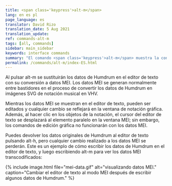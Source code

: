 ```yaml
---
title: <span class='keypress'>alt-m</span>
lang: en es pl
page_language: es
translator: David Rizo
translation_date: 5 Aug 2021
translation_update:
ref: commands-alt-m
tags: [all, commands]
sidebar: main_sidebar
keywords: interface commands 
summary: "El comando <span class='keypress'>alt-m</span> muestra la conversión de datos MEI en el editor de texto."
permalink: /commands/alt-m/index-ES.html
---
```

Al pulsar <span class="keypress">alt-m</span> se sustituirán los datos de Humdrum
en el editor de texto con su conversión a datos MEI.  Los datos MEI
se generan normalmente entre bastidores en el proceso de
convertir los datos de Humdrum en imágenes SVG de notación musical en VHV.

Mientras los datos MEI se muestran en el editor de texto, pueden ser
editados y cualquier cambio se reflejará en la ventana de notación gráfica.  
Además, al hacer clic en los objetos de la notación, el cursor del editor de texto se desplazará al elemento paralelo en la ventana MEI; sin embargo, los comandos de edición gráfica no funcionarán con los datos MEI.

Puedes devolver los datos originales de Humdrum al editor de texto pulsando
<span class="keypress">alt-h</span>, pero cualquier cambio realizado
a los datos MEI se perderán.  Este es un ejemplo de cómo escribir los datos de Humdrum
en el editor de texto, y luego escribiendo <span
class="keypress">alt-m</span> para ver los datos MEI transcodificados:


{% include image.html
	file="mei-data.gif"
	alt="visualizando datos MEI."
	caption="Cambiar el editor de texto al modo MEI después de escribir algunos datos de Humdrum."
%}



